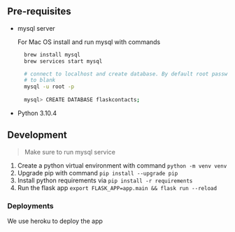 



## Pre-requisites

* mysql server
  
  For Mac OS install and run mysql with commands

  ```sh
    brew install mysql
    brew services start mysql

    # connect to localhost and create database. By default root password is set
    # to blank
    mysql -u root -p 
    
    mysql> CREATE DATABASE flaskcontacts;
  ```

* Python 3.10.4
  

## Development

> Make sure to run mysql service

1. Create a python virtual environment with command ```python -m venv venv```
2. Upgrade pip with command ```pip install --upgrade pip```
3. Install python requirements via ```pip install -r requirements```
4. Run the flask app ```export FLASK_APP=app.main && flask run --reload```

### Deployments

We use heroku to deploy the app




